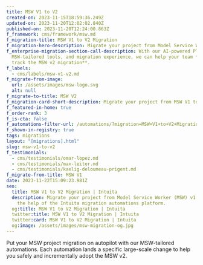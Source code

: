 ```yaml
---
title: MSW V1 to V2
created-on: 2023-11-15T18:59:36.249Z
updated-on: 2023-11-20T12:02:02.840Z
published-on: 2023-11-20T12:24:00.863Z
f_framework: cms/framework/msw.md
f_migration-title: MSW V1 to V2 Migration
f_migration-hero-description: Migrate your project from Model Service Worker (MSW) v1 to V2.
f_enterprise-migration-section-call-description: With our AI-powered Platform,
  MSW-tailored tools, and migration experience, we can help your team **fast
  track the MSW v2 migration**.
f_labels:
  - cms/labels/msw-v1-v2.md
f_migrate-from-image:
  url: /assets/images/msw-logo.svg
  alt: null
f_migrate-to-title: MSW V2
f_migration-card-short-description: Migrate your project from MSW V1 to V2.
f_featured-in-home: true
f_order-rank: 3
f_is-cta: false
f_automations-filter-url: /automations/?migration=MSW+V1+to+V2+Migration
f_shown-in-registry: true
tags: migrations
layout: "[migrations].html"
slug: msw-v1-to-v2
f_testimonials:
  - cms/testimonials/omar-lopez.md
  - cms/testimonials/max-leiter.md
  - cms/testimonials/kaelig-deloumeau-prigent.md
f_migrate-from-title: MSW V1
date: 2023-11-22T15:09:23.981Z
seo:
  title: MSW V1 to V2 Migration | Intuita
  description: Migrate your project from Model Service Worker (MSW) v1 to V2 with
    the help of the Intuita migration automations platform.
  og:title: MSW V1 to V2 Migration | Intuita
  twitter:title: MSW V1 to V2 Migration | Intuita
  twitter:card: MSW V1 to V2 Migration | Intuita
  og:image: /assets/images/msw-migration-og.jpg
---
```


Put your MSW project migration on autopilot with our MSW-tailored automations. Each automation lands a specific large-scale change to help you safely and incrementally adopt the MSW v2.
